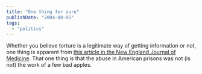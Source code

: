 ```yaml
---
title: "One thing for sure"
publishDate: "2004-08-05"
tags: 
  - "politics"
---
```


Whether you believe torture is a legitimate way of getting information or not, one thing is apparent from [this article in the New England Journal of Medicine](http://content.nejm.org/cgi/content/full/351/5/415). That one thing is that the abuse in American prisons was not (is not) the work of a few bad apples.
